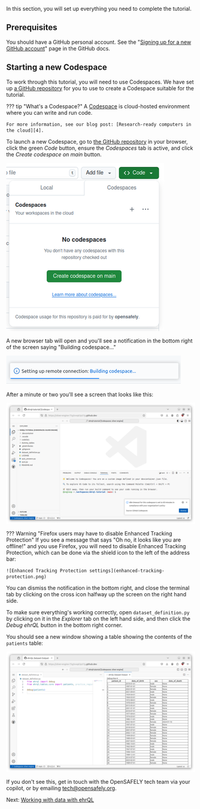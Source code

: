 In this section, you will set up everything you need to complete the tutorial.

## Prerequisites

You should have a GitHub personal account.
See the "[Signing up for a new GitHub account][1]" page in the GitHub docs.

## Starting a new Codespace

To work through this tutorial, you will need to use Codespaces.
We have set up [a GitHub repository][2] for you to use to create a Codespace suitable for the tutorial.

??? tip "What's a Codespace?"
    A [Codespace][3] is cloud-hosted environment where you can write and run code.

    For more information, see our blog post: [Research-ready computers in the cloud][4].

To launch a new Codespace, go to [the GitHub repository][2] in your browser, click the green _Code_ button, ensure the _Codespaces_ tab is active, and click the _Create codespace on main_ button.

![A screenshot of the buttons that need to be clicked](green-buttons.png)

A new browser tab will open and you'll see a notification in the bottom right of the screen saying "Building codespace..."

![A screenshot of the notification saying "Building codepsace..."](building-codespace.png)

After a minute or two you'll see a screen that looks like this:

![New Codespace screen](new-codespace-screen.png)

??? Warning "Firefox users may have to disable Enhanced Tracking Protection"
    If you see a message that says "Oh no, it looks like you are offline!" and you use Firefox, you will need to disable Enhanced Tracking Protection, which can be done via the shield icon to the left of the address bar:

    ![Enhanced Tracking Protection settings](enhanced-tracking-protection.png)

You can dismiss the notification in the bottom right, and close the terminal tab by clicking on the cross icon halfway up the screen on the right hand side.

To make sure everything's working correctly, open `dataset_definition.py` by clicking on it in the _Explorer_ tab on the left hand side, and then click the _Debug ehrQL_ button in the bottom right corner.

You should see a new window showing a table showing the contents of the `patients` table:

![Output from a sucessful run](successful-run.png)

If you don't see this, get in touch with the OpenSAFELY tech team via your copilot, or by emailing tech@opensafely.org.

Next: [Working with data with ehrQL](../working-with-data-with-ehrql/index.md)

[1]: https://docs.github.com/en/get-started/start-your-journey/creating-an-account-on-github
[2]: https://github.com/opensafely/ehrql-tutorial/
[3]: https://docs.github.com/en/codespaces/overview
[4]: https://www.bennett.ox.ac.uk/blog/2024/07/research-ready-computers-in-the-cloud/
